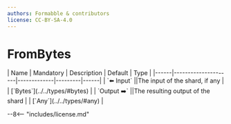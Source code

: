 ```yaml
---
authors: Formabble & contributors
license: CC-BY-SA-4.0
---
```



# FromBytes

<div class="sh-parameters" markdown="1">
| Name | Mandatory | Description | Default | Type |
|------|---------------------|-------------|---------|------|
| `⬅️ Input` ||The input of the shard, if any | | [`Bytes`](../../types/#bytes) |
| `Output ➡️` ||The resulting output of the shard | | [`Any`](../../types/#any) |

</div>



--8<-- "includes/license.md"

